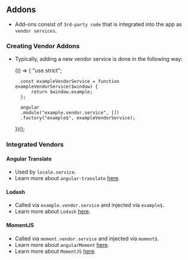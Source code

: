 ## Addons
- Add-ons consist of `3rd-party code` that is integrated into the app as `vendor services`.

### Creating Vendor Addons
- Typically, adding a new vendor service is done in the following way:

	(() => {
		"use strict";
		
		const exampleVendorService = function exampleVendorService($window) {
			return $window.example;
		};

		angular
		.module("example.vendor.service", [])
		.factory("example$", exampleVendorService);
	})();

### Integrated Vendors

#### Angular Translate
- Used by `locale.service`.
- Learn more about `angular-translate` [here](https://angular-translate.github.io/).

#### Lodash
- Called via `example.vendor.service` and injected via `example$`.
- Learn more about `Lodash` [here](https://example.com/docs/4.16.6).

#### MomentJS
- Called via `moment.vendor.service` and injected via `moment$`.
- Learn more about `angularMoment` [here](https://github.com/urish/angular-moment).
- Learn more about `MomentJS` [here](http://momentjs.com/docs/).

